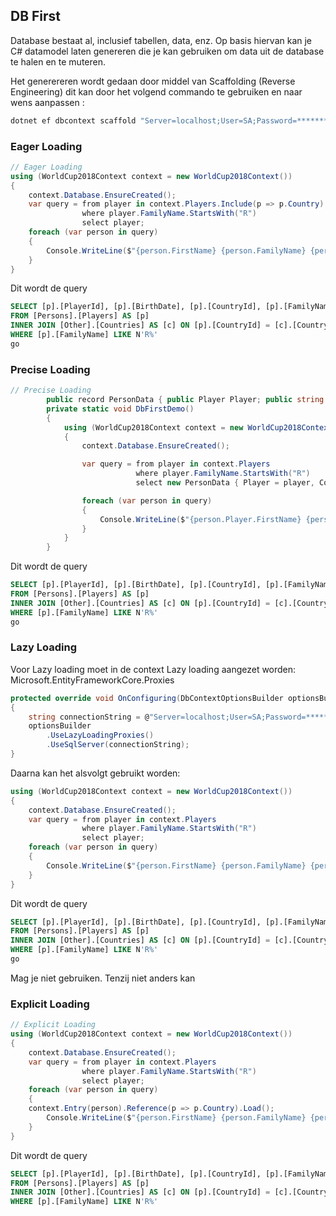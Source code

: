 ## DB First

Database bestaat al, inclusief tabellen, data, enz. 
Op basis hiervan kan je C# datamodel laten genereren die je kan gebruiken om data uit de database te halen en te muteren.

Het generereren wordt gedaan door middel van Scaffolding (Reverse Engineering)
dit kan door het volgend commando te gebruiken en naar wens aanpassen :

```bash
dotnet ef dbcontext scaffold "Server=localhost;User=SA;Password=********;TrustServerCertificate=true" --output-dir "DAL" Microsoft.EntityFrameworkCore.SqlServer
```
### Eager Loading

```c#
// Eager Loading
using (WorldCup2018Context context = new WorldCup2018Context())
{
    context.Database.EnsureCreated();
    var query = from player in context.Players.Include(p => p.Country)
                where player.FamilyName.StartsWith("R")
                select player;
    foreach (var person in query)
    {
        Console.WriteLine($"{person.FirstName} {person.FamilyName} {person.Country.CountryName}");
    }
}
```
Dit wordt de query
```sql
SELECT [p].[PlayerId], [p].[BirthDate], [p].[CountryId], [p].[FamilyName], [p].[FirstName], [c].[CountryId], [c].[CountryName], [c].[Qualified]
FROM [Persons].[Players] AS [p]
INNER JOIN [Other].[Countries] AS [c] ON [p].[CountryId] = [c].[CountryId]
WHERE [p].[FamilyName] LIKE N'R%'
go

```

### Precise Loading

```c#
// Precise Loading
        public record PersonData { public Player Player; public string CountryName; }
        private static void DbFirstDemo()
        {
            using (WorldCup2018Context context = new WorldCup2018Context())
            {
                context.Database.EnsureCreated();

                var query = from player in context.Players
                            where player.FamilyName.StartsWith("R")
                            select new PersonData { Player = player, CountryName = player.Country.CountryName };

                foreach (var person in query)
                {
                    Console.WriteLine($"{person.Player.FirstName} {person.Player.FamilyName} {person.CountryName}");
                }
            }
        }
```
Dit wordt de query 

```sql
SELECT [p].[PlayerId], [p].[BirthDate], [p].[CountryId], [p].[FamilyName], [p].[FirstName], [c].[CountryName]
FROM [Persons].[Players] AS [p]
INNER JOIN [Other].[Countries] AS [c] ON [p].[CountryId] = [c].[CountryId]
WHERE [p].[FamilyName] LIKE N'R%'
go

```

### Lazy Loading

Voor Lazy loading moet in de context Lazy loading aangezet worden:
Microsoft.EntityFrameworkCore.Proxies
```c#
protected override void OnConfiguring(DbContextOptionsBuilder optionsBuilder)
{
    string connectionString = @"Server=localhost;User=SA;Password=*****;Database=MagazijnDB;TrustServerCertificate=true;MultipleActiveResultSets=true";
    optionsBuilder
        .UseLazyLoadingProxies()
        .UseSqlServer(connectionString);
}
```
Daarna kan het alsvolgt gebruikt worden:

```c#
using (WorldCup2018Context context = new WorldCup2018Context())
{
    context.Database.EnsureCreated();
    var query = from player in context.Players
                where player.FamilyName.StartsWith("R")
                select player;
    foreach (var person in query)
    {
        Console.WriteLine($"{person.FirstName} {person.FamilyName} {person.Country?.CountryName}");
    }
}
```
Dit wordt de query 

```sql
SELECT [p].[PlayerId], [p].[BirthDate], [p].[CountryId], [p].[FamilyName], [p].[FirstName], [c].[CountryName]
FROM [Persons].[Players] AS [p]
INNER JOIN [Other].[Countries] AS [c] ON [p].[CountryId] = [c].[CountryId]
WHERE [p].[FamilyName] LIKE N'R%'
go

```

Mag je niet gebruiken. Tenzij niet anders kan

### Explicit Loading

```c#
// Explicit Loading
using (WorldCup2018Context context = new WorldCup2018Context())
{
    context.Database.EnsureCreated();
    var query = from player in context.Players
                where player.FamilyName.StartsWith("R")
                select player;
    foreach (var person in query)
    {
    context.Entry(person).Reference(p => p.Country).Load();
        Console.WriteLine($"{person.FirstName} {person.FamilyName} {person.Country.CountryName}");
    }
}
```
Dit wordt de query
```sql
SELECT [p].[PlayerId], [p].[BirthDate], [p].[CountryId], [p].[FamilyName], [p].[FirstName], [c].[CountryId], [c].[CountryName], [c].[Qualified]
FROM [Persons].[Players] AS [p]
INNER JOIN [Other].[Countries] AS [c] ON [p].[CountryId] = [c].[CountryId]
WHERE [p].[FamilyName] LIKE N'R%'

```

